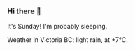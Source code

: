 ### Hi there :wave:

It's Sunday! I'm probably sleeping.

Weather in Victoria BC: light rain, at +7°C.
